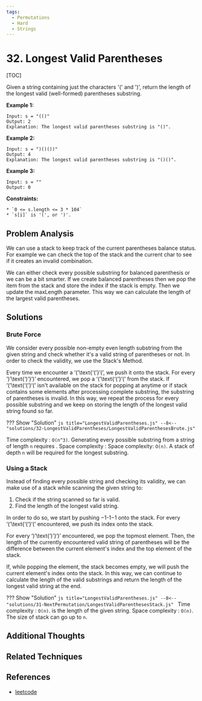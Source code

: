 ```yaml
---
tags:
  - Permutations
  - Hard
  - Strings
---
```


# 32. Longest Valid Parentheses

[TOC]

Given a string containing just the characters '(' and ')', return the length of the longest valid (well-formed) parentheses substring.

**Example 1:**

```
Input: s = "(()"
Output: 2
Explanation: The longest valid parentheses substring is "()".
```

**Example 2:**

```
Input: s = ")()())"
Output: 4
Explanation: The longest valid parentheses substring is "()()".
```

**Example 3:**

```
Input: s = ""
Output: 0
```

**Constraints:**

```
* `0 <= s.length <= 3 * 104`
* `s[i]` is '(', or ')'.
```

## Problem Analysis

We can use a stack to keep track of the current parentheses balance status. For example we can check the top of the stack and the current char to see if it creates an invalid combination.

We can either check every possible substring for balanced parenthesis or we can be a bit smarter. If we create balanced parentheses then we pop the item from the stack and store the index if the stack is empty. Then we update the maxLength parameter. This way we can calculate the length of the largest valid parentheses.

## Solutions

### Brute Force

We consider every possible non-empty even length substring from the given string and check whether it's a valid string of parentheses or not. In order to check the validity, we use the Stack's Method.

Every time we encounter a ‘(’\text{‘(’}‘(’, we push it onto the stack. For every ‘)’\text{‘)’}‘)’ encountered, we pop a ‘(’\text{‘(’}‘(’ from the stack. If ‘(’\text{‘(’}‘(’ isn't available on the stack for popping at anytime or if stack contains some elements after processing complete substring, the substring of parentheses is invalid. In this way, we repeat the process for every possible substring and we keep on storing the length of the longest valid string found so far.

??? Show "Solution"
`js title="LongestValidParentheses.js"
    --8<-- "solutions/32-LongestValidParentheses/LongestValidParenthesesBrute.js"
    `

Time complexity : `O(n^3)`. Generating every possible substring from a string of length `n` requires .
Space complexity : Space complexity: `O(n)`. A stack of depth `n` will be required for the longest substring.

### Using a Stack

Instead of finding every possible string and checking its validity, we can make use of a stack while scanning the given string to:

1. Check if the string scanned so far is valid.
2. Find the length of the longest valid string.

In order to do so, we start by pushing −1-1−1 onto the stack. For every ‘(’\text{‘(’}‘(’ encountered, we push its index onto the stack.

For every ‘)’\text{‘)’}‘)’ encountered, we pop the topmost element. Then, the length of the currently encountered valid string of parentheses will be the difference between the current element's index and the top element of the stack.

If, while popping the element, the stack becomes empty, we will push the current element's index onto the stack. In this way, we can continue to calculate the length of the valid substrings and return the length of the longest valid string at the end.

??? Show "Solution"
`js title="LongestValidParentheses.js"
    --8<-- "solutions/31-NextPermutation/LongestValidParenthesesStack.js"
    `
Time complexity : `O(n)`. is the length of the given string.
Space complexity : `O(n)`. The size of stack can go up to `n`.

## Additional Thoughts

## Related Techniques

## References

- [leetcode](https://leetcode.com/problems/longest-valid-parentheses)
